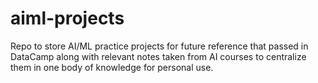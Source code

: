 # aiml-projects
Repo to store AI/ML practice projects for future reference that passed in DataCamp along with relevant notes taken from AI courses to centralize them in one body of knowledge for personal use.
